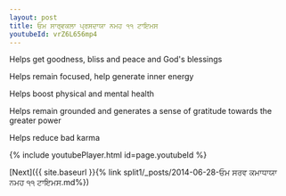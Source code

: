 ```yaml
---
layout: post
title: ਓਮ ਸਾਰ੍ਵਕਲਾ ਪ੍ਰਸਦਾਯਾ ਨਮਹ ੧੧ ਟਾਇਮਸ
youtubeId: vrZ6L656mp4
---
```

 
 
Helps get goodness, bliss and peace and God's blessings
 
Helps remain focused, help generate inner energy 
 
Helps boost physical and mental health 
 
Helps remain grounded and generates a sense of gratitude towards the greater power 
 
Helps reduce bad karma
 
 
 
 


{% include youtubePlayer.html id=page.youtubeId %}
 
[Next]({{ site.baseurl }}{% link  split1/_posts/2014-06-28-ਓਮ ਸਰਵ ਕਮਾਧਾਯਾ ਨਮਹ ੧੧ ਟਾਇਮਸ.md%})
 
